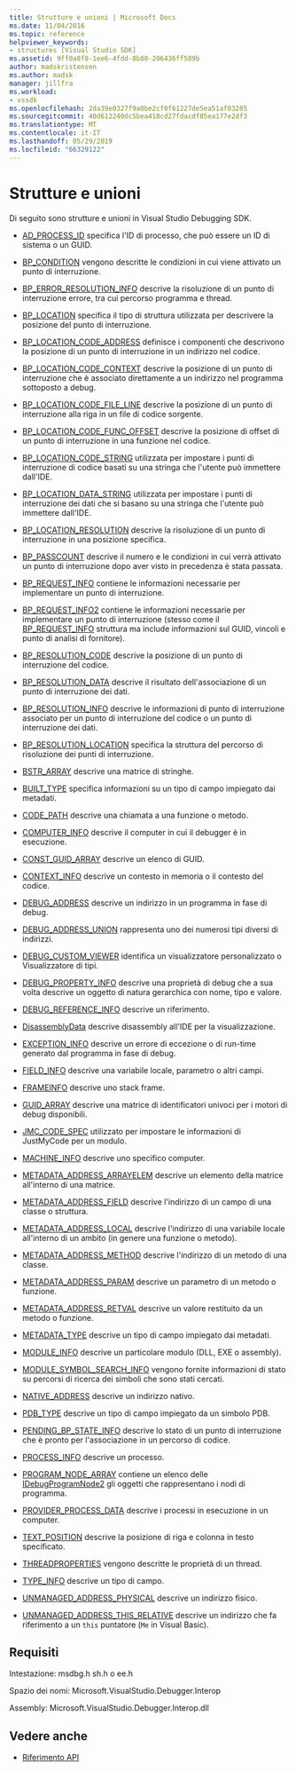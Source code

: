 ```yaml
---
title: Strutture e unioni | Microsoft Docs
ms.date: 11/04/2016
ms.topic: reference
helpviewer_keywords:
- structures [Visual Studio SDK]
ms.assetid: 9ff0a8f8-1ee6-4fdd-8b80-206436ff589b
author: madskristensen
ms.author: madsk
manager: jillfra
ms.workload:
- vssdk
ms.openlocfilehash: 2da39e0327f9a0be2cf0f61227de5ea51af03285
ms.sourcegitcommit: 40d612240dc5bea418cd27fdacdf85ea177e2df3
ms.translationtype: MT
ms.contentlocale: it-IT
ms.lasthandoff: 05/29/2019
ms.locfileid: "66329122"
---
```

# <a name="structures-and-unions"></a>Strutture e unioni
Di seguito sono strutture e unioni in Visual Studio Debugging SDK.

- [AD_PROCESS_ID](../../../extensibility/debugger/reference/ad-process-id.md) specifica l'ID di processo, che può essere un ID di sistema o un GUID.

- [BP_CONDITION](../../../extensibility/debugger/reference/bp-condition.md) vengono descritte le condizioni in cui viene attivato un punto di interruzione.

- [BP_ERROR_RESOLUTION_INFO](../../../extensibility/debugger/reference/bp-error-resolution-info.md) descrive la risoluzione di un punto di interruzione errore, tra cui percorso programma e thread.

- [BP_LOCATION](../../../extensibility/debugger/reference/bp-location.md) specifica il tipo di struttura utilizzata per descrivere la posizione del punto di interruzione.

- [BP_LOCATION_CODE_ADDRESS](../../../extensibility/debugger/reference/bp-location-code-address.md) definisce i componenti che descrivono la posizione di un punto di interruzione in un indirizzo nel codice.

- [BP_LOCATION_CODE_CONTEXT](../../../extensibility/debugger/reference/bp-location-code-context.md) descrive la posizione di un punto di interruzione che è associato direttamente a un indirizzo nel programma sottoposto a debug.

- [BP_LOCATION_CODE_FILE_LINE](../../../extensibility/debugger/reference/bp-location-code-file-line.md) descrive la posizione di un punto di interruzione alla riga in un file di codice sorgente.

- [BP_LOCATION_CODE_FUNC_OFFSET](../../../extensibility/debugger/reference/bp-location-code-func-offset.md) descrive la posizione di offset di un punto di interruzione in una funzione nel codice.

- [BP_LOCATION_CODE_STRING](../../../extensibility/debugger/reference/bp-location-code-string.md) utilizzata per impostare i punti di interruzione di codice basati su una stringa che l'utente può immettere dall'IDE.

- [BP_LOCATION_DATA_STRING](../../../extensibility/debugger/reference/bp-location-data-string.md) utilizzata per impostare i punti di interruzione dei dati che si basano su una stringa che l'utente può immettere dall'IDE.

- [BP_LOCATION_RESOLUTION](../../../extensibility/debugger/reference/bp-location-resolution.md) descrive la risoluzione di un punto di interruzione in una posizione specifica.

- [BP_PASSCOUNT](../../../extensibility/debugger/reference/bp-passcount.md) descrive il numero e le condizioni in cui verrà attivato un punto di interruzione dopo aver visto in precedenza è stata passata.

- [BP_REQUEST_INFO](../../../extensibility/debugger/reference/bp-request-info.md) contiene le informazioni necessarie per implementare un punto di interruzione.

- [BP_REQUEST_INFO2](../../../extensibility/debugger/reference/bp-request-info2.md) contiene le informazioni necessarie per implementare un punto di interruzione (stesso come il [BP_REQUEST_INFO](../../../extensibility/debugger/reference/bp-request-info.md) struttura ma include informazioni sul GUID, vincoli e punto di analisi di fornitore).

- [BP_RESOLUTION_CODE](../../../extensibility/debugger/reference/bp-resolution-code.md) descrive la posizione di un punto di interruzione del codice.

- [BP_RESOLUTION_DATA](../../../extensibility/debugger/reference/bp-resolution-data.md) descrive il risultato dell'associazione di un punto di interruzione dei dati.

- [BP_RESOLUTION_INFO](../../../extensibility/debugger/reference/bp-resolution-info.md) descrive le informazioni di punto di interruzione associato per un punto di interruzione del codice o un punto di interruzione dei dati.

- [BP_RESOLUTION_LOCATION](../../../extensibility/debugger/reference/bp-resolution-location.md) specifica la struttura del percorso di risoluzione dei punti di interruzione.

- [BSTR_ARRAY](../../../extensibility/debugger/reference/bstr-array.md) descrive una matrice di stringhe.

- [BUILT_TYPE](../../../extensibility/debugger/reference/built-type.md) specifica informazioni su un tipo di campo impiegato dai metadati.

- [CODE_PATH](../../../extensibility/debugger/reference/code-path.md) descrive una chiamata a una funzione o metodo.

- [COMPUTER_INFO](../../../extensibility/debugger/reference/computer-info.md) descrive il computer in cui il debugger è in esecuzione.

- [CONST_GUID_ARRAY](../../../extensibility/debugger/reference/const-guid-array.md) descrive un elenco di GUID.

- [CONTEXT_INFO](../../../extensibility/debugger/reference/context-info.md) descrive un contesto in memoria o il contesto del codice.

- [DEBUG_ADDRESS](../../../extensibility/debugger/reference/debug-address.md) descrive un indirizzo in un programma in fase di debug.

- [DEBUG_ADDRESS_UNION](../../../extensibility/debugger/reference/debug-address-union.md) rappresenta uno dei numerosi tipi diversi di indirizzi.

- [DEBUG_CUSTOM_VIEWER](../../../extensibility/debugger/reference/debug-custom-viewer.md) identifica un visualizzatore personalizzato o Visualizzatore di tipi.

- [DEBUG_PROPERTY_INFO](../../../extensibility/debugger/reference/debug-property-info.md) descrive una proprietà di debug che a sua volta descrive un oggetto di natura gerarchica con nome, tipo e valore.

- [DEBUG_REFERENCE_INFO](../../../extensibility/debugger/reference/debug-reference-info.md) descrive un riferimento.

- [DisassemblyData](../../../extensibility/debugger/reference/disassemblydata.md) descrive disassembly all'IDE per la visualizzazione.

- [EXCEPTION_INFO](../../../extensibility/debugger/reference/exception-info.md) descrive un errore di eccezione o di run-time generato dal programma in fase di debug.

- [FIELD_INFO](../../../extensibility/debugger/reference/field-info.md) descrive una variabile locale, parametro o altri campi.

- [FRAMEINFO](../../../extensibility/debugger/reference/frameinfo.md) descrive uno stack frame.

- [GUID_ARRAY](../../../extensibility/debugger/reference/guid-array.md) descrive una matrice di identificatori univoci per i motori di debug disponibili.

- [JMC_CODE_SPEC](../../../extensibility/debugger/reference/jmc-code-spec.md) utilizzato per impostare le informazioni di JustMyCode per un modulo.

- [MACHINE_INFO](../../../extensibility/debugger/reference/machine-info.md) descrive uno specifico computer.

- [METADATA_ADDRESS_ARRAYELEM](../../../extensibility/debugger/reference/metadata-address-arrayelem.md) descrive un elemento della matrice all'interno di una matrice.

- [METADATA_ADDRESS_FIELD](../../../extensibility/debugger/reference/metadata-address-field.md) descrive l'indirizzo di un campo di una classe o struttura.

- [METADATA_ADDRESS_LOCAL](../../../extensibility/debugger/reference/metadata-address-local.md) descrive l'indirizzo di una variabile locale all'interno di un ambito (in genere una funzione o metodo).

- [METADATA_ADDRESS_METHOD](../../../extensibility/debugger/reference/metadata-address-method.md) descrive l'indirizzo di un metodo di una classe.

- [METADATA_ADDRESS_PARAM](../../../extensibility/debugger/reference/metadata-address-param.md) descrive un parametro di un metodo o funzione.

- [METADATA_ADDRESS_RETVAL](../../../extensibility/debugger/reference/metadata-address-retval.md) descrive un valore restituito da un metodo o funzione.

- [METADATA_TYPE](../../../extensibility/debugger/reference/metadata-type.md) descrive un tipo di campo impiegato dai metadati.

- [MODULE_INFO](../../../extensibility/debugger/reference/module-info.md) descrive un particolare modulo (DLL, EXE o assembly).

- [MODULE_SYMBOL_SEARCH_INFO](../../../extensibility/debugger/reference/module-symbol-search-info.md) vengono fornite informazioni di stato su percorsi di ricerca dei simboli che sono stati cercati.

- [NATIVE_ADDRESS](../../../extensibility/debugger/reference/native-address.md) descrive un indirizzo nativo.

- [PDB_TYPE](../../../extensibility/debugger/reference/pdb-type.md) descrive un tipo di campo impiegato da un simbolo PDB.

- [PENDING_BP_STATE_INFO](../../../extensibility/debugger/reference/pending-bp-state-info.md) descrive lo stato di un punto di interruzione che è pronto per l'associazione in un percorso di codice.

- [PROCESS_INFO](../../../extensibility/debugger/reference/process-info.md) descrive un processo.

- [PROGRAM_NODE_ARRAY](../../../extensibility/debugger/reference/program-node-array.md) contiene un elenco delle [IDebugProgramNode2](../../../extensibility/debugger/reference/idebugprogramnode2.md) gli oggetti che rappresentano i nodi di programma.

- [PROVIDER_PROCESS_DATA](../../../extensibility/debugger/reference/provider-process-data.md) descrive i processi in esecuzione in un computer.

- [TEXT_POSITION](../../../extensibility/debugger/reference/text-position.md) descrive la posizione di riga e colonna in testo specificato.

- [THREADPROPERTIES](../../../extensibility/debugger/reference/threadproperties.md) vengono descritte le proprietà di un thread.

- [TYPE_INFO](../../../extensibility/debugger/reference/type-info.md) descrive un tipo di campo.

- [UNMANAGED_ADDRESS_PHYSICAL](../../../extensibility/debugger/reference/unmanaged-address-physical.md) descrive un indirizzo fisico.

- [UNMANAGED_ADDRESS_THIS_RELATIVE](../../../extensibility/debugger/reference/unmanaged-address-this-relative.md) descrive un indirizzo che fa riferimento a un `this` puntatore (`Me` in Visual Basic).

## <a name="requirements"></a>Requisiti
 Intestazione: msdbg.h sh.h o ee.h

 Spazio dei nomi: Microsoft.VisualStudio.Debugger.Interop

 Assembly: Microsoft.VisualStudio.Debugger.Interop.dll

## <a name="see-also"></a>Vedere anche
- [Riferimento API](../../../extensibility/debugger/reference/api-reference-visual-studio-debugging.md)